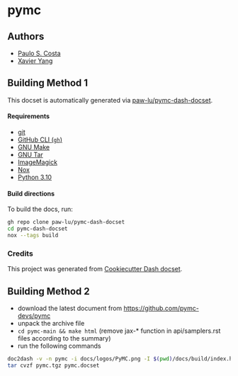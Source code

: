 # pymc

## Authors

- [Paulo S. Costa](https://github.com/paw-lu)
- [Xavier Yang](https://github.com/ivaquero)

## Building Method 1

This docset is automatically generated via [paw-lu/pymc-dash-docset](https://github.com/paw-lu/pymc-dash-docset).

#### Requirements

- [git](https://git-scm.com/)
- [GitHub CLI (`gh`)](https://cli.github.com/)
- [GNU Make](https://www.gnu.org/software/make/)
- [GNU Tar](https://www.gnu.org/software/tar/)
- [ImageMagick](https://imagemagick.org/index.php)
- [Nox](https://nox.thea.codes/en/stable/)
- [Python 3.10](https://www.python.org/)

#### Build directions

To build the docs, run:

```bash
gh repo clone paw-lu/pymc-dash-docset
cd pymc-dash-docset
nox --tags build
```

### Credits

This project was generated from [Cookiecutter Dash docset](https://github.com/paw-lu/cookiecutter-dash-docset).

## Building Method 2

- download the latest document from https://github.com/pymc-devs/pymc
- unpack the archive file
- `cd pymc-main && make html` (remove jax-* function in api/samplers.rst files according to the summary)
- run the following commands

```bash
doc2dash -v -n pymc -i docs/logos/PyMC.png -I $(pwd)/docs/build/index.html docs/build
tar cvzf pymc.tgz pymc.docset
```
